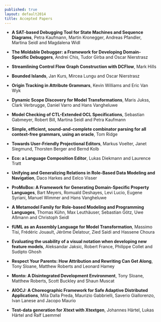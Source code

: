 ```yaml
---
published: true
layout: default2014
title: Accepted Papers
---
```


   * **A SAT-based Debugging Tool for State Machines and Sequence Diagrams**, Petra Kaufmann, Martin Kronegger, Andreas Pfandler, Martina Seidl and Magdalena Widl
   
   * **The Moldable Debugger: a Framework for Developing Domain-Specific Debuggers**, Andrei Chis, Tudor Girba and Oscar Nierstrasz

   * **Streamlining Control Flow Graph Construction with DCFlow**, Mark Hills

   * **Bounded Islands**, Jan Kurs, Mircea Lungu and Oscar Nierstrasz

   * **Origin Tracking in Attribute Grammars**, Kevin Williams and Eric Van Wyk

   * **Dynamic Scope Discovery for Model Transformations**, Maris Jukss, Clark Verbrugge, Daniel Varro and Hans Vangheluwe

   * **Model Checking of CTL-Extended OCL Specifications**, Sebastian Gabmeyer, Robert Bill, Martina Seidl and Petra Kaufmann

   * **Simple, efficient, sound-and-complete combinator parsing for all context-free grammars, using an oracle**, Tom Ridge
   
   * **Towards User-Friendly Projectional Editors**,  Markus Voelter, Janet Siegmund, Thorsten Berger and Bernd Kolb

   * **Eco: a Language Composition Editor**, Lukas Diekmann and Laurence Tratt

   * **Unifying and Generalizing Relations in Role-Based Data Modeling and Navigation**, Daco Harkes and Eelco Visser

   * **ProMoBox: A Framework for Generating Domain-Specific Property Languages**, Bart Meyers, Romuald Deshayes, Levi Lucio, Eugene Syriani, Manuel Wimmer and Hans Vangheluwe

   * **A Metamodel Family for Role-based Modeling and Programming Languages**, Thomas Kühn, Max Leuthäuser, Sebastian Götz, Uwe Aßmann and Christoph Seidl

   * **fUML as an Assembly Language for Model Transformation**, Massimo Tisi, Frédéric Jouault, Jérôme Delatour, Zied Saidi and Hassene Choura

   * **Evaluating the usability of a visual notation when developing new feature models**, Aleksandar Jaksic, Robert France, Philippe Collet and Sudipto Ghosh

   * **Respect Your Parents: How Attribution and Rewriting Can Get Along**, Tony Sloane, Matthew Roberts and Leonard Hamey

   * **Monto: A Disintegrated Development Environment**, Tony Sloane, Matthew Roberts, Scott Buckley and Shaun Muscat

   * **AIOCJ: A Choreographic Framework for Safe Adaptive Distributed Applications**, Mila Dalla Preda, Maurizio Gabbrielli, Saverio Giallorenzo, Ivan Lanese and Jacopo Maurio

   * **Test-data generation for Xtext with Xtextgen**, Johannes Härtel, Lukas Härtel and Ralf Laemmel
